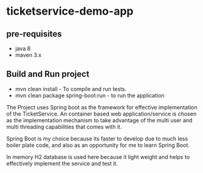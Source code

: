 # ticketservice-demo-app
## pre-requisites 
* java 8 
* maven 3.x

## Build and Run project
* mvn clean install -  To compile and run tests.
* mvn clean package spring-boot:run - to run the application

The Project uses Spring boot as the framework for effective implementation of the TicketService.
An container based web application/service is chosen as the implementation mechanism to take advantage of the multi user and multi threading capabilities that comes with it.

Spring Boot is my choice because its faster to develop due to much less boiler plate code, and also as an opportunity for me to learn Spring Boot.

In memory H2 database is used here because it light weight and helps to effectively implement the service and test it.

